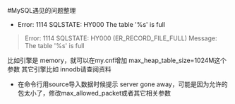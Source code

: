 #MySQL遇见的问题整理

- Error: 1114 SQLSTATE: HY000 The table '%s' is full

> Error: 1114 SQLSTATE: HY000 (ER_RECORD_FILE_FULL)
> Message: The table '%s' is full

比如引擎是 memory，就可以在my.cnf增加 max_heap_table_size=1024M这个参数
其它引擎比如 innodb请查阅资料

- 在命令行用source导入数据时候提示 server gone away，可能是因为允许的包太小了，修改max_allowed_packet或者其它相关参数
